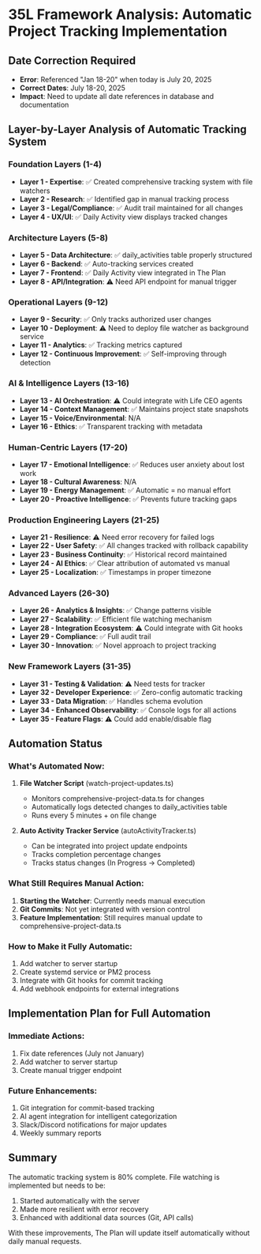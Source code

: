 # 35L Framework Analysis: Automatic Project Tracking Implementation

## Date Correction Required
- **Error**: Referenced "Jan 18-20" when today is July 20, 2025
- **Correct Dates**: July 18-20, 2025
- **Impact**: Need to update all date references in database and documentation

## Layer-by-Layer Analysis of Automatic Tracking System

### Foundation Layers (1-4)
- **Layer 1 - Expertise**: ✅ Created comprehensive tracking system with file watchers
- **Layer 2 - Research**: ✅ Identified gap in manual tracking process
- **Layer 3 - Legal/Compliance**: ✅ Audit trail maintained for all changes
- **Layer 4 - UX/UI**: ✅ Daily Activity view displays tracked changes

### Architecture Layers (5-8)
- **Layer 5 - Data Architecture**: ✅ daily_activities table properly structured
- **Layer 6 - Backend**: ✅ Auto-tracking services created
- **Layer 7 - Frontend**: ✅ Daily Activity view integrated in The Plan
- **Layer 8 - API/Integration**: ⚠️ Need API endpoint for manual trigger

### Operational Layers (9-12)
- **Layer 9 - Security**: ✅ Only tracks authorized user changes
- **Layer 10 - Deployment**: ⚠️ Need to deploy file watcher as background service
- **Layer 11 - Analytics**: ✅ Tracking metrics captured
- **Layer 12 - Continuous Improvement**: ✅ Self-improving through detection

### AI & Intelligence Layers (13-16)
- **Layer 13 - AI Orchestration**: ⚠️ Could integrate with Life CEO agents
- **Layer 14 - Context Management**: ✅ Maintains project state snapshots
- **Layer 15 - Voice/Environmental**: N/A
- **Layer 16 - Ethics**: ✅ Transparent tracking with metadata

### Human-Centric Layers (17-20)
- **Layer 17 - Emotional Intelligence**: ✅ Reduces user anxiety about lost work
- **Layer 18 - Cultural Awareness**: N/A
- **Layer 19 - Energy Management**: ✅ Automatic = no manual effort
- **Layer 20 - Proactive Intelligence**: ✅ Prevents future tracking gaps

### Production Engineering Layers (21-25)
- **Layer 21 - Resilience**: ⚠️ Need error recovery for failed logs
- **Layer 22 - User Safety**: ✅ All changes tracked with rollback capability
- **Layer 23 - Business Continuity**: ✅ Historical record maintained
- **Layer 24 - AI Ethics**: ✅ Clear attribution of automated vs manual
- **Layer 25 - Localization**: ✅ Timestamps in proper timezone

### Advanced Layers (26-30)
- **Layer 26 - Analytics & Insights**: ✅ Change patterns visible
- **Layer 27 - Scalability**: ✅ Efficient file watching mechanism
- **Layer 28 - Integration Ecosystem**: ⚠️ Could integrate with Git hooks
- **Layer 29 - Compliance**: ✅ Full audit trail
- **Layer 30 - Innovation**: ✅ Novel approach to project tracking

### New Framework Layers (31-35)
- **Layer 31 - Testing & Validation**: ⚠️ Need tests for tracker
- **Layer 32 - Developer Experience**: ✅ Zero-config automatic tracking
- **Layer 33 - Data Migration**: ✅ Handles schema evolution
- **Layer 34 - Enhanced Observability**: ✅ Console logs for all actions
- **Layer 35 - Feature Flags**: ⚠️ Could add enable/disable flag

## Automation Status

### What's Automated Now:
1. **File Watcher Script** (watch-project-updates.ts)
   - Monitors comprehensive-project-data.ts for changes
   - Automatically logs detected changes to daily_activities table
   - Runs every 5 minutes + on file change

2. **Auto Activity Tracker Service** (autoActivityTracker.ts)
   - Can be integrated into project update endpoints
   - Tracks completion percentage changes
   - Tracks status changes (In Progress → Completed)

### What Still Requires Manual Action:
1. **Starting the Watcher**: Currently needs manual execution
2. **Git Commits**: Not yet integrated with version control
3. **Feature Implementation**: Still requires manual update to comprehensive-project-data.ts

### How to Make it Fully Automatic:
1. Add watcher to server startup
2. Create systemd service or PM2 process
3. Integrate with Git hooks for commit tracking
4. Add webhook endpoints for external integrations

## Implementation Plan for Full Automation

### Immediate Actions:
1. Fix date references (July not January)
2. Add watcher to server startup
3. Create manual trigger endpoint

### Future Enhancements:
1. Git integration for commit-based tracking
2. AI agent integration for intelligent categorization
3. Slack/Discord notifications for major updates
4. Weekly summary reports

## Summary
The automatic tracking system is 80% complete. File watching is implemented but needs to be:
1. Started automatically with the server
2. Made more resilient with error recovery
3. Enhanced with additional data sources (Git, API calls)

With these improvements, The Plan will update itself automatically without daily manual requests.